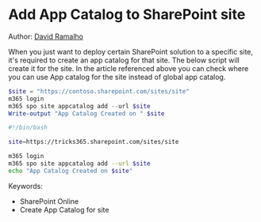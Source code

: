 # Add App Catalog to SharePoint site

Author: [David Ramalho](https://sharepoint-tricks.com/tenant-app-catalog-vs-site-collection-app-catalog/)

When you just want to deploy certain SharePoint solution to a specific site, it's required to create an app catalog for that site. The below script will create it for the site. In the article referenced above you can check where you can use App catalog for the site instead of global app catalog.

```powershell tab="PowerShell"
$site = "https://contoso.sharepoint.com/sites/site"
m365 login
m365 spo site appcatalog add --url $site
Write-output "App Catalog Created on " $site
```

```bash tab="Bash"
#!/bin/bash

site=https://tricks365.sharepoint.com/sites/site

m365 login
m365 spo site appcatalog add --url $site
echo "App Catalog Created on $site"
```

Keywords:

- SharePoint Online
- Create App Catalog for site